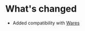 # What's changed

+ Added compatibility with [Wares](https://www.curseforge.com/minecraft/mc-mods/wares)
